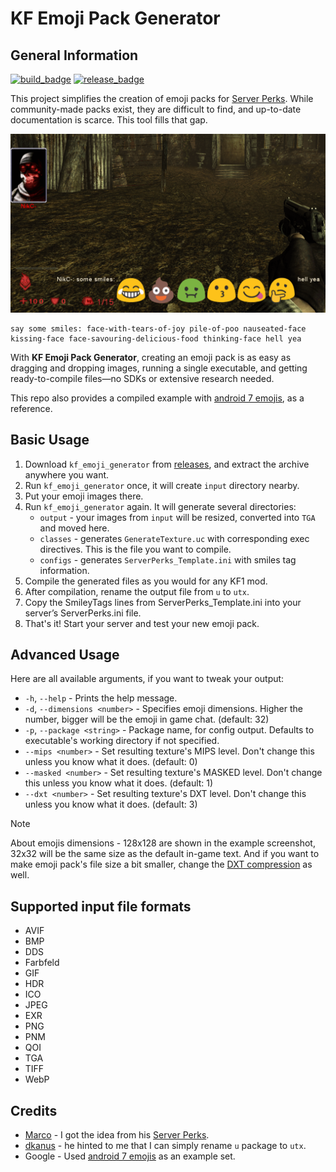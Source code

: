 # KF Emoji Pack Generator

## General Information

[DXT compression]: https://beyondunrealwiki.github.io/pages/dxt.html
[dkanus]: https://github.com/dkanus
[Marco]: https://steamcommunity.com/profiles/76561197975509070
[Server Perks]: https://forums.tripwireinteractive.com/index.php?threads/mut-per-server-stats.36898/
[android 7 emojis]: https://emojipedia.org/google/android-7.0/
[releases]: https://github.com/InsultingPros/KFEmojiPack/releases
[build_badge]: https://img.shields.io/github/actions/workflow/status/InsultingPros/KFEmojiPack/test.yml?style=for-the-badge
[release_badge]: https://img.shields.io/github/downloads/InsultingPros/KFEmojiPack/total?style=for-the-badge

[![build_badge]](https://github.com/InsultingPros/KFEmojiPack/actions/workflows/test.yml) [![release_badge]](https://github.com/InsultingPros/KFEmojiPack/releases)

This project simplifies the creation of emoji packs for [Server Perks]. While community-made packs exist, they are difficult to find, and up-to-date documentation is scarce. This tool fills that gap.

![img](Docs/example.png)

```text
say some smiles: face-with-tears-of-joy pile-of-poo nauseated-face kissing-face face-savouring-delicious-food thinking-face hell yea
```

With **KF Emoji Pack Generator**, creating an emoji pack is as easy as dragging and dropping images, running a single executable, and getting ready-to-compile files—no SDKs or extensive research needed.

This repo also provides a compiled example with [android 7 emojis], as a reference.

## Basic Usage

1. Download `kf_emoji_generator` from [releases], and extract the archive anywhere you want.
2. Run `kf_emoji_generator` once, it will create `input` directory nearby.
3. Put your emoji images there.
4. Run `kf_emoji_generator` again. It will generate several directories:
    - `output`  - your images from `input` will be resized, converted into `TGA` and moved here.
    - `classes` - generates `GenerateTexture.uc` with corresponding exec directives. This is the file you want to compile.
    - `configs` - generates `ServerPerks_Template.ini` with smiles tag information.
5. Compile the generated files as you would for any KF1 mod.
6. After compilation, rename the output file from `u` to `utx`.
7. Copy the SmileyTags lines from ServerPerks_Template.ini into your server’s ServerPerks.ini file.
8. That's it! Start your server and test your new emoji pack.

## Advanced Usage

Here are all available arguments, if you want to tweak your output:

- `-h`, `--help` - Prints the help message.
- `-d`, `--dimensions <number>` - Specifies emoji dimensions. Higher the number, bigger will be the emoji in game chat. (default: 32)
- `-p`, `--package <string>` - Package name, for config output. Defaults to executable's working directory if not specified.
- `--mips <number>` - Set resulting texture's MIPS level. Don't change this unless you know what it does. (default: 0)
- `--masked <number>` - Set resulting texture's MASKED level. Don't change this unless you know what it does. (default: 1)
- `--dxt <number>` - Set resulting texture's DXT level. Don't change this unless you know what it does. (default: 3)

> [!NOTE]
> About emojis dimensions - 128x128 are shown in the example screenshot, 32x32 will be the same size as the default in-game text. And if you want to make emoji pack's file size a bit smaller, change the [DXT compression] as well.

## Supported input file formats

- AVIF
- BMP
- DDS
- Farbfeld
- GIF
- HDR
- ICO
- JPEG
- EXR
- PNG
- PNM
- QOI
- TGA
- TIFF
- WebP

## Credits

- [Marco] - I got the idea from his [Server Perks].
- [dkanus] - he hinted to me that I can simply rename `u` package to `utx`.
- Google - Used [android 7 emojis] as an example set.
